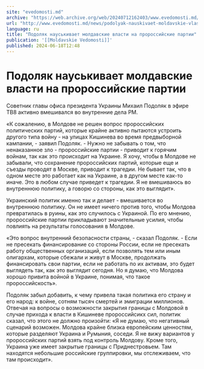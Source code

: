 ```yaml
---
site: "evedomosti.md"
archive: "https://web.archive.org/web/20240712162403/www.evedomosti.md/news/podolyak-nauskivaet-moldavskie-vlasti-na-prorossijskie-parti"
url: "http://www.evedomosti.md/news/podolyak-nauskivaet-moldavskie-vlasti-na-prorossijskie-parti"
language: ru
title: "Подоляк науськивает молдавские власти на пророссийские партии"
publication: '[[Moldavskie Vedomosti]]'
published: 2024-06-18T12:48
---
```


# Подоляк науськивает молдавские власти на пророссийские партии

Советник главы офиса президента Украины Михаил Подоляк в эфире ТВ8 активно вмешивался во внутренние дела РМ.

«К сожалению, в Молдове не решен вопрос пророссийских политических партий, которые крайне активно пытаются устроить другого типа войну - на улицах Кишинева во время предвыборной кампании, - заявил Подоляк. - Нужно не забывать о том, что ненаказанное зло - пророссийские партии - приводит к горячим войнам, так как это происходит на Украине. Я хочу, чтобы в Молдове не забывали, что сохранение пророссийских партий, которые еще и съезды проводят в Москве, приводит к трагедии. Не бывает так, что в одном месте это работает как на Украине, а в другом месте как-то иначе. Это в любом случае приведет к трагедии. Я не вмешиваюсь во внутреннюю политику, а говорю со стороны, как это выглядит».

Украинский политик именно так и делает - вмешивается во внутреннюю политику. Он не имеет ничего против того, чтобы Молдова превратилась в руины, как это случилось с Украиной. По его мнению, пророссийские партии прикладывают значительные усилия, чтобы повлиять на результаты голосования в Молдове.

«Это вопрос внутренний безопасности страны, - сказал Подоляк. - Если не пресекать финансирование со стороны России, если не пресекать работу общественных организаций, если позволять тем или иным олигархам, которые сбежали и живут в Москве, продолжать финансировать свои партии, если не работать по их активам, это будет выглядеть так, как это выглядит сегодня. Но я думаю, что Молдова хорошо привита войной в Украине, понимая, что такое пророссийскость».

Подоляк забыл добавить, к чему привела такая политика его страну и его народ: к войне, сотням тысяч смертей и эмиграции миллионов. Отвечая на вопросы о возможности закрытия границы с Молдовой в случае прихода к власти в Кишиневе пророссийсикх сил, политик сказал, что этого не должно произойти: «Я не думаю, что негативный сценарий возможен. Молдова крайне близка европейским ценностям, которые разделяют Украина и Румыния, соседи. Я не вижу вариантов у пророссийских партий взять под контроль Молдову. Кроме того, Украина уже имеет закрытые границы с Приднестровьем. Там находятся небольшие российские группировки, мы отслеживаем, что там происходит».